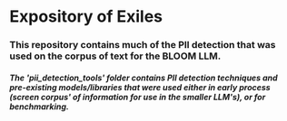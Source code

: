 # Expository of Exiles

### This repository contains much of the PII detection that was used on the corpus of text for the BLOOM LLM.

##### The 'pii_detection_tools' folder contains PII detection techniques and pre-existing models/libraries that were used either in early process (screen corpus' of information for use in the smaller LLM's), or for benchmarking. 


